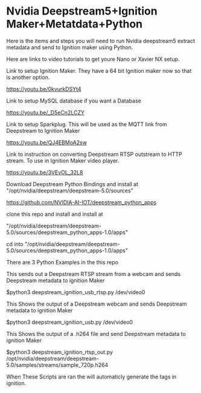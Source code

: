 
# Nvidia Deepstream5+Ignition Maker+Metatdata+Python

Here is the items and steps you will need to run Nvidia deepstream5
extract metadata and send to Ignition maker using Python.


Here are links to video tutorials to get youre Nano
or Xavier NX setup.


Link to setup Ignition Maker. They have a 64 bit Ignition maker
now so that is another option.

https://youtu.be/0kvurkDSYt4


Link to setup MySQL database if you want a Database

https://youtu.be/_D5eCn2LCZY


Link to setup Sparkplug. This will be used as the MQTT
link from Deepstream to Ignition Maker

https://youtu.be/QJ4EBMoA2sw


Link to instruction on converting Deepstream RTSP outstream
to HTTP stream.
To use in Ignition Maker video player.

https://youtu.be/3VEvOL_32L8



Download Deepstream Python Bindings and install at
"/opt/nvidia/deepstream/deepstream-5.0/sources"

https://github.com/NVIDIA-AI-IOT/deepstream_python_apps



clone this repo and install and install at

"/opt/nvidia/deepstream/deepstream-5.0/sources/deepstream_python_apps-1.0/apps"


cd into "/opt/nvidia/deepstream/deepstream-5.0/sources/deepstream_python_apps-1.0/apps"


There are 3 Python Examples in the this repo


This sends out a Deepstream RTSP stream from a webcam and sends Deepstream metadata to ignition Maker

$python3 deepstream_ignition_usb_rtsp.py /dev/video0 


This Shows the output of a Deepstream webcam and sends Deepstream metadata to ignition Maker

$python3 deepstream_ignition_usb.py /dev/video0 


This Shows the output of a .h264 file and send Deepstream metadata to ignition Maker

$python3 deepstream_ignition_rtsp_out.py /opt/nvidia/deepstream/deepstream-5.0/samples/streams/sample_720p.h264


When These Scripts are ran the will automaticly generate the tags in ignition.














